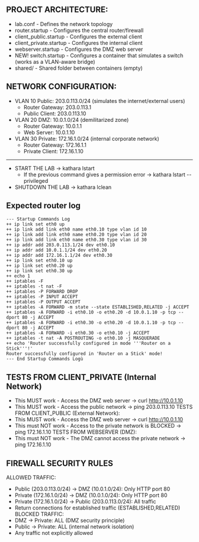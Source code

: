﻿## PROJECT ARCHITECTURE:
* lab.conf - Defines the network topology
* router.startup - Configures the central router/firewall
* client_public.startup - Configures the external client
* client_private.startup - Configures the internal client
* webserver.startup - Configures the DMZ web server
* NEW! switch.startup - Configures a container that simulates a switch (works as a VLAN-aware bridge)
* shared/ - Shared folder between containers (empty)

## NETWORK CONFIGURATION:
* VLAN 10 Public: 203.0.113.0/24 (simulates the internet/external users)
   * Router Gateway: 203.0.113.1
   * Public Client: 203.0.113.10
* VLAN 20 DMZ: 10.0.1.0/24 (demilitarized zone)
   * Router Gateway: 10.0.1.1
   * Web Server: 10.0.1.10
* VLAN 30 Private: 172.16.1.0/24 (internal corporate network)
   * Router Gateway: 172.16.1.1
   * Private Client: 172.16.1.10

---

- START THE LAB -> kathara lstart
   - If the previous command gives a permission error -> kathara lstart --privileged
- SHUTDOWN THE LAB -> kathara lclean

## Expected router log
```
--- Startup Commands Log
++ ip link set eth0 up
++ ip link add link eth0 name eth0.10 type vlan id 10
++ ip link add link eth0 name eth0.20 type vlan id 20
++ ip link add link eth0 name eth0.30 type vlan id 30
++ ip addr add 203.0.113.1/24 dev eth0.10
++ ip addr add 10.0.1.1/24 dev eth0.20
++ ip addr add 172.16.1.1/24 dev eth0.30
++ ip link set eth0.10 up
++ ip link set eth0.20 up
++ ip link set eth0.30 up
++ echo 1
++ iptables -F
++ iptables -t nat -F
++ iptables -P FORWARD DROP
++ iptables -P INPUT ACCEPT
++ iptables -P OUTPUT ACCEPT
++ iptables -A FORWARD -m state --state ESTABLISHED,RELATED -j ACCEPT
++ iptables -A FORWARD -i eth0.10 -o eth0.20 -d 10.0.1.10 -p tcp --dport 80 -j ACCEPT
++ iptables -A FORWARD -i eth0.30 -o eth0.20 -d 10.0.1.10 -p tcp --dport 80 -j ACCEPT
++ iptables -A FORWARD -i eth0.30 -o eth0.10 -j ACCEPT
++ iptables -t nat -A POSTROUTING -o eth0.10 -j MASQUERADE
++ echo 'Router successfully configured in mode '''Router on a Stick'''!'
Router successfully configured in 'Router on a Stick' mode!
--- End Startup Commands Logù
```

## TESTS FROM CLIENT_PRIVATE (Internal Network)
* This MUST work - Access the DMZ web server -> curl http://10.0.1.10
* This MUST work - Access the public network -> ping 203.0.113.10
TESTS FROM CLIENT_PUBLIC (External Network):
* This MUST work - Access the DMZ web server -> curl http://10.0.1.10
* This must NOT work - Access to the private network is BLOCKED -> ping 172.16.1.10
TESTS FROM WEBSERVER (DMZ):
* This must NOT work - The DMZ cannot access the private network -> ping 172.16.1.10

## FIREWALL SECURITY RULES
ALLOWED TRAFFIC:
* Public (203.0.113.0/24) -> DMZ (10.0.1.0/24): Only HTTP port 80
* Private (172.16.1.0/24) -> DMZ (10.0.1.0/24): Only HTTP port 80
* Private (172.16.1.0/24) -> Public (203.0.113.0/24): All traffic
* Return connections for established traffic (ESTABLISHED,RELATED)
BLOCKED TRAFFIC:
* DMZ -> Private: ALL (DMZ security principle)
* Public -> Private: ALL (internal network isolation)
* Any traffic not explicitly allowed